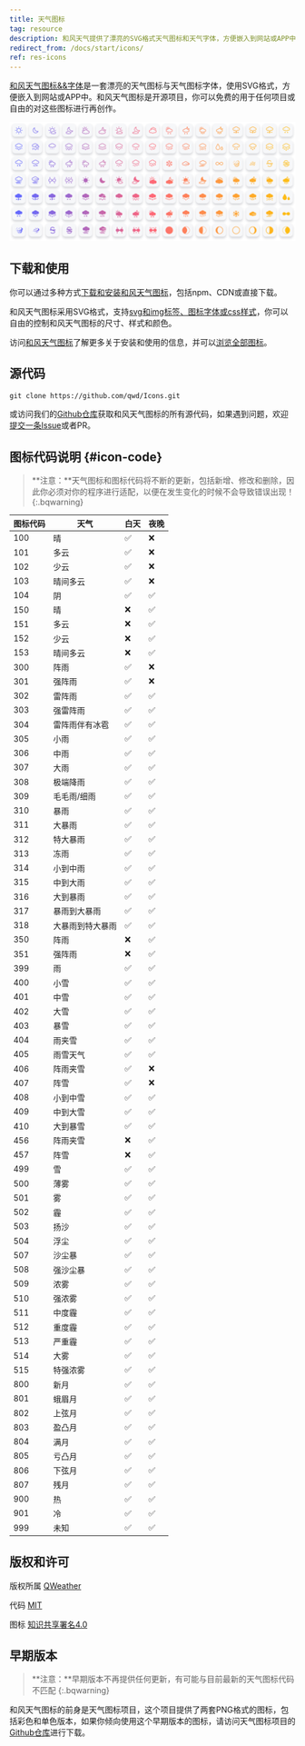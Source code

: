 ```yaml
---
title: 天气图标
tag: resource
description: 和风天气提供了漂亮的SVG格式天气图标和天气字体，方便嵌入到网站或APP中。和风天气图标是开源项目，你可以免费的用于任何项目或自由的对这些图标进行再创作。
redirect_from: /docs/start/icons/
ref: res-icons
---
```


[和风天气图标&&字体](https://icons.qweather.com)是一套漂亮的天气图标与天气图标字体，使用SVG格式，方便嵌入到网站或APP中。和风天气图标是开源项目，你可以免费的用于任何项目或自由的对这些图标进行再创作。

<a href="https://icons.qweather.com">![图标截图](/assets/images/content/qweather-icon-screenshot-new.png)</a>

## 下载和使用

你可以通过多种方式[下载和安装和风天气图标](https://icons.qweather.com/install/)，包括npm、CDN或直接下载。

和风天气图标采用SVG格式，支持[svg和img标签、图标字体或css样式](https://icons.qweather.com/usage/)，你可以自由的控制和风天气图标的尺寸、样式和颜色。

访问[和风天气图标](https://icons.qweather.com)了解更多关于安装和使用的信息，并可以[浏览全部图标](https://icons.qweather.com/icons/)。

## 源代码

```
git clone https://github.com/qwd/Icons.git
```

或访问我们的[Github仓库](https://github.com/qwd/Icons)获取和风天气图标的所有源代码，如果遇到问题，欢迎[提交一条Issue](https://github.com/qwd/Icons/issues)或者PR。

## 图标代码说明 {#icon-code}

> **注意：**天气图标和图标代码将不断的更新，包括新增、修改和删除，因此你必须对你的程序进行适配，以便在发生变化的时候不会导致错误出现！
{:.bqwarning}

| 图标代码 | 天气             | 白天 | 夜晚 |
| -------- | ---------------- | ---- | ---- |
| 100      | 晴               | &#9989;    | &#10060;    |
| 101      | 多云             | &#9989;    | &#10060;    |
| 102      | 少云             | &#9989;    | &#10060;    |
| 103      | 晴间多云         | &#9989;  | &#10060;    |
| 104      | 阴               | &#9989;    | &#9989;    |
| 150      | 晴               | &#10060;    | &#9989;    |
| 151      | 多云             | &#10060;    | &#9989;    |
| 152      | 少云             | &#10060;    | &#9989;    |
| 153      | 晴间多云         | &#10060;    | &#9989;    |
| 300      | 阵雨             | &#9989;    | &#10060;    |
| 301      | 强阵雨           | &#9989;    | &#10060;    |
| 302      | 雷阵雨           | &#9989;    | &#9989;    |
| 303      | 强雷阵雨         | &#9989;    | &#9989;    |
| 304      | 雷阵雨伴有冰雹   | &#9989;    | &#9989;    |
| 305      | 小雨             | &#9989;    | &#9989;    |
| 306      | 中雨             | &#9989;    | &#9989;    |
| 307      | 大雨             | &#9989;    | &#9989;    |
| 308      | 极端降雨         | &#9989;    | &#9989;    |
| 309      | 毛毛雨/细雨      | &#9989;    | &#9989;    |
| 310      | 暴雨             | &#9989;    | &#9989;    |
| 311      | 大暴雨           | &#9989;    | &#9989;    |
| 312      | 特大暴雨         | &#9989;    | &#9989;    |
| 313      | 冻雨             | &#9989;    | &#9989;    |
| 314      | 小到中雨         | &#9989;    | &#9989;    |
| 315      | 中到大雨         | &#9989;    | &#9989;    |
| 316      | 大到暴雨         | &#9989;    | &#9989;    |
| 317      | 暴雨到大暴雨     | &#9989;    | &#9989;    |
| 318      | 大暴雨到特大暴雨 | &#9989;    | &#9989;    |
| 350      | 阵雨             | &#10060;    | &#9989;    |
| 351      | 强阵雨           | &#10060;    | &#9989;    |
| 399      | 雨               | &#9989;    | &#9989;    |
| 400      | 小雪             | &#9989;    | &#9989;    |
| 401      | 中雪             | &#9989;    | &#9989;    |
| 402      | 大雪             | &#9989;    | &#9989;    |
| 403      | 暴雪             | &#9989;    | &#9989;    |
| 404      | 雨夹雪           | &#9989;    | &#9989;    |
| 405      | 雨雪天气         | &#9989;    | &#9989;    |
| 406      | 阵雨夹雪         | &#9989;    | &#10060;    |
| 407      | 阵雪             | &#9989;    | &#10060;    |
| 408      | 小到中雪         | &#9989;    | &#9989;    |
| 409      | 中到大雪         | &#9989;    | &#9989;    |
| 410      | 大到暴雪         | &#9989;    | &#9989;    |
| 456      | 阵雨夹雪         | &#10060;    | &#9989;    |
| 457      | 阵雪             | &#10060;    | &#9989;    |
| 499      | 雪               | &#9989;    | &#9989;    |
| 500      | 薄雾             | &#9989;    | &#9989;    |
| 501      | 雾               | &#9989;    | &#9989;    |
| 502      | 霾               | &#9989;    | &#9989;    |
| 503      | 扬沙             | &#9989;    | &#9989;    |
| 504      | 浮尘             | &#9989;    | &#9989;    |
| 507      | 沙尘暴           | &#9989;    | &#9989;    |
| 508      | 强沙尘暴         | &#9989;    | &#9989;    |
| 509      | 浓雾             | &#9989;    | &#9989;    |
| 510      | 强浓雾           | &#9989;    | &#9989;    |
| 511      | 中度霾           | &#9989;    | &#9989;    |
| 512      | 重度霾           | &#9989;    | &#9989;    |
| 513      | 严重霾           | &#9989;    | &#9989;    |
| 514      | 大雾             | &#9989;    | &#9989;    |
| 515      | 特强浓雾         | &#9989;    | &#9989;    |
| 800      | 新月             | &#9989;    | &#9989;    |
| 801      | 蛾眉月           | &#9989;    | &#9989;    |
| 802      | 上弦月           | &#9989;    | &#9989;    |
| 803      | 盈凸月           | &#9989;    | &#9989;    |
| 804      | 满月             | &#9989;    | &#9989;    |
| 805      | 亏凸月           | &#9989;    | &#9989;    |
| 806      | 下弦月           | &#9989;    | &#9989;    |
| 807      | 残月             | &#9989;    | &#9989;    |
| 900      | 热               | &#9989;    | &#9989;    |
| 901      | 冷               | &#9989;    | &#9989;    |
| 999      | 未知             | &#9989;    | &#9989;    |


## 版权和许可

版权所属 [QWeather](https://www.qweather.com/)

代码 [MIT](https://github.com/qwd/Icons/blob/main/LICENSE)

图标 [知识共享署名4.0](https://creativecommons.org/licenses/by/4.0/deed.zh)

## 早期版本

> **注意：**早期版本不再提供任何更新，有可能与目前最新的天气图标代码不匹配
{:.bqwarning}

和风天气图标的前身是天气图标项目，这个项目提供了两套PNG格式的图标，包括彩色和单色版本，如果你倾向使用这个早期版本的图标，请访问天气图标项目的[Github仓库](https://github.com/qwd/WeatherIcon)进行下载。